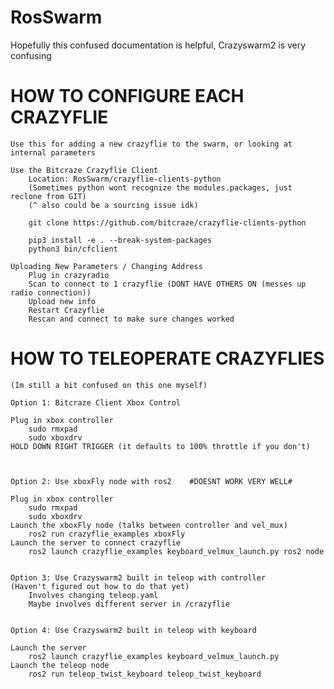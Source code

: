 # RosSwarm
Hopefully this confused documentation is helpful, Crazyswarm2 is very confusing


# HOW TO CONFIGURE EACH CRAZYFLIE
    Use this for adding a new crazyflie to the swarm, or looking at internal parameters

    Use the Bitcraze Crazyflie Client
        Location: RosSwarm/crazyflie-clients-python
        (Sometimes python wont recognize the modules.packages, just reclone from GIT)
        (^ also could be a sourcing issue idk)

        git clone https://github.com/bitcraze/crazyflie-clients-python
        
        pip3 install -e . --break-system-packages
        python3 bin/cfclient

    Uploading New Parameters / Changing Address
        Plug in crazyradio
        Scan to connect to 1 crazyflie (DONT HAVE OTHERS ON (messes up radio connection))
        Upload new info
        Restart Crazyflie
        Rescan and connect to make sure changes worked


# HOW TO TELEOPERATE CRAZYFLIES
    (Im still a bit confused on this one myself)

    Option 1: Bitcraze Client Xbox Control

    Plug in xbox controller
        sudo rmxpad
        sudo xboxdrv
    HOLD DOWN RIGHT TRIGGER (it defaults to 100% throttle if you don't)

    

    Option 2: Use xboxFly node with ros2    #DOESNT WORK VERY WELL#
    
    Plug in xbox controller
        sudo rmxpad
        sudo xboxdrv
    Launch the xboxFly node (talks between controller and vel_mux)
        ros2 run crazyflie_examples xboxFly
    Launch the server to connect crazyflie
        ros2 launch crazyflie_examples keyboard_velmux_launch.py ros2 node 
    

    Option 3: Use Crazyswarm2 built in teleop with controller
    (Haven't figured out how to do that yet)
        Involves changing teleop.yaml
        Maybe involves different server in /crazyflie


    Option 4: Use Crazyswarm2 built in teleop with keyboard

    Launch the server
        ros2 launch crazyflie_examples keyboard_velmux_launch.py
    Launch the teleop node
        ros2 run teleop_twist_keyboard teleop_twist_keyboard


#      
    





